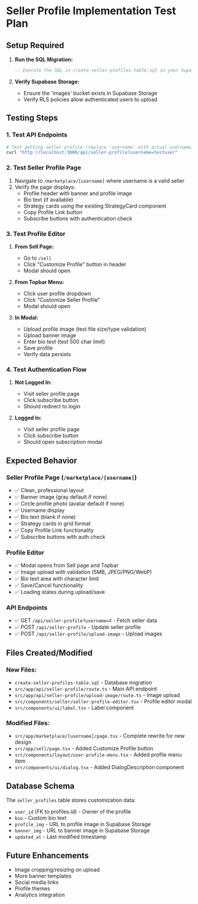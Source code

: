 # Seller Profile Implementation Test Plan

## Setup Required
1. **Run the SQL Migration:**
   ```sql
   -- Execute the SQL in create-seller-profiles-table.sql in your Supabase console
   ```

2. **Verify Supabase Storage:**
   - Ensure the 'images' bucket exists in Supabase Storage
   - Verify RLS policies allow authenticated users to upload

## Testing Steps

### 1. Test API Endpoints
```bash
# Test getting seller profile (replace 'username' with actual username)
curl "http://localhost:3000/api/seller-profile?username=testuser"
```

### 2. Test Seller Profile Page
1. Navigate to `/marketplace/[username]` where username is a valid seller
2. Verify the page displays:
   - Profile header with banner and profile image
   - Bio text (if available)
   - Strategy cards using the existing StrategyCard component
   - Copy Profile Link button
   - Subscribe buttons with authentication check

### 3. Test Profile Editor
1. **From Sell Page:**
   - Go to `/sell`
   - Click "Customize Profile" button in header
   - Modal should open

2. **From Topbar Menu:**
   - Click user profile dropdown
   - Click "Customize Seller Profile"
   - Modal should open

3. **In Modal:**
   - Upload profile image (test file size/type validation)
   - Upload banner image
   - Enter bio text (test 500 char limit)
   - Save profile
   - Verify data persists

### 4. Test Authentication Flow
1. **Not Logged In:**
   - Visit seller profile page
   - Click subscribe button
   - Should redirect to login

2. **Logged In:**
   - Visit seller profile page
   - Click subscribe button
   - Should open subscription modal

## Expected Behavior

### Seller Profile Page (`/marketplace/[username]`)
- ✅ Clean, professional layout
- ✅ Banner image (gray default if none)
- ✅ Circle profile photo (avatar default if none)
- ✅ Username display
- ✅ Bio text (blank if none)
- ✅ Strategy cards in grid format
- ✅ Copy Profile Link functionality
- ✅ Subscribe buttons with auth check

### Profile Editor
- ✅ Modal opens from Sell page and Topbar
- ✅ Image upload with validation (5MB, JPEG/PNG/WebP)
- ✅ Bio text area with character limit
- ✅ Save/Cancel functionality
- ✅ Loading states during upload/save

### API Endpoints
- ✅ GET `/api/seller-profile?username=X` - Fetch seller data
- ✅ POST `/api/seller-profile` - Update seller profile
- ✅ POST `/api/seller-profile/upload-image` - Upload images

## Files Created/Modified

### New Files:
- `create-seller-profiles-table.sql` - Database migration
- `src/app/api/seller-profile/route.ts` - Main API endpoint
- `src/app/api/seller-profile/upload-image/route.ts` - Image upload
- `src/components/seller/seller-profile-editor.tsx` - Profile editor modal
- `src/components/ui/label.tsx` - Label component

### Modified Files:
- `src/app/marketplace/[username]/page.tsx` - Complete rewrite for new design
- `src/app/sell/page.tsx` - Added Customize Profile button
- `src/components/layout/user-profile-menu.tsx` - Added profile menu item
- `src/components/ui/dialog.tsx` - Added DialogDescription component

## Database Schema
The `seller_profiles` table stores customization data:
- `user_id` (FK to profiles.id) - Owner of the profile
- `bio` - Custom bio text
- `profile_img` - URL to profile image in Supabase Storage
- `banner_img` - URL to banner image in Supabase Storage
- `updated_at` - Last modified timestamp

## Future Enhancements
- Image cropping/resizing on upload
- More banner templates
- Social media links
- Profile themes
- Analytics integration